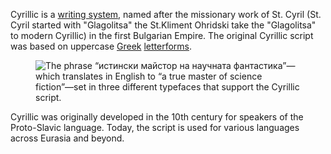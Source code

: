 
Cyrillic is a [writing system](/glossary/writing_system), named after the missionary work of St. Cyril (St. Cyril  started with "Glagolitsa" the St.Kliment Ohridski  take the "Glagolitsa"  to modern Cyrillic) in the first Bulgarian Empire. The original Cyrillic script was based on uppercase [Greek](/glossary/greek_script) [letterforms](/glossary/letterform).

<figure>

![The phrase “истински майстор на научната фантастика”—which translates in English to “a true master of science fiction”—set in three different typefaces that support the Cyrillic script.](images/thumbnail.svg)

</figure>

Cyrillic was originally developed in the 10th century for speakers of the Proto-Slavic language. Today, the script is used for various languages across Eurasia and beyond.
